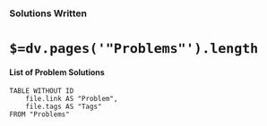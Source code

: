 ### Solutions Written 
# `$=dv.pages('"Problems"').length`

#### List of Problem Solutions
```dataview
TABLE WITHOUT ID
	file.link AS "Problem",
	file.tags AS "Tags"
FROM "Problems"
```
